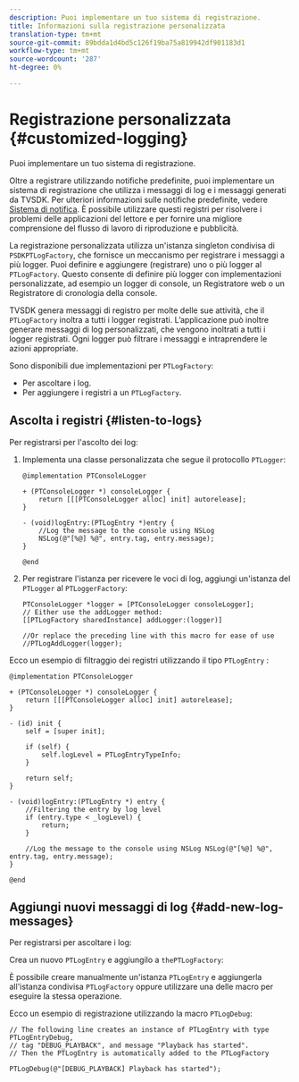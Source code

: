 ```yaml
---
description: Puoi implementare un tuo sistema di registrazione.
title: Informazioni sulla registrazione personalizzata
translation-type: tm+mt
source-git-commit: 89bdda1d4bd5c126f19ba75a819942df901183d1
workflow-type: tm+mt
source-wordcount: '287'
ht-degree: 0%

---
```



# Registrazione personalizzata {#customized-logging}

Puoi implementare un tuo sistema di registrazione.

Oltre a registrare utilizzando notifiche predefinite, puoi implementare un sistema di registrazione che utilizza i messaggi di log e i messaggi generati da TVSDK. Per ulteriori informazioni sulle notifiche predefinite, vedere [Sistema di notifica](https://help.adobe.com/en_US/primetime/psdk/ios/index.html#PSDKs-concept-The_Notification_System). È possibile utilizzare questi registri per risolvere i problemi delle applicazioni del lettore e per fornire una migliore comprensione del flusso di lavoro di riproduzione e pubblicità.

La registrazione personalizzata utilizza un&#39;istanza singleton condivisa di `PSDKPTLogFactory`, che fornisce un meccanismo per registrare i messaggi a più logger. Puoi definire e aggiungere (registrare) uno o più logger al `PTLogFactory`. Questo consente di definire più logger con implementazioni personalizzate, ad esempio un logger di console, un Registratore web o un Registratore di cronologia della console.

TVSDK genera messaggi di registro per molte delle sue attività, che il `PTLogFactory` inoltra a tutti i logger registrati. L’applicazione può inoltre generare messaggi di log personalizzati, che vengono inoltrati a tutti i logger registrati. Ogni logger può filtrare i messaggi e intraprendere le azioni appropriate.

Sono disponibili due implementazioni per `PTLogFactory`:

* Per ascoltare i log.
* Per aggiungere i registri a un `PTLogFactory`.

## Ascolta i registri {#listen-to-logs}

Per registrarsi per l&#39;ascolto dei log:
1. Implementa una classe personalizzata che segue il protocollo `PTLogger`:

   ```
   @implementation PTConsoleLogger 
   
   + (PTConsoleLogger *) consoleLogger { 
       return [[[PTConsoleLogger alloc] init] autorelease]; 
   } 
   
   - (void)logEntry:(PTLogEntry *)entry { 
       //Log the message to the console using NSLog  
       NSLog(@"[%@] %@", entry.tag, entry.message); 
   } 
   
   @end
   ```

1. Per registrare l&#39;istanza per ricevere le voci di log, aggiungi un&#39;istanza del `PTLogger` al `PTLoggerFactory`:

   ```
   PTConsoleLogger *logger = [PTConsoleLogger consoleLogger]; 
   // Either use the addLogger method: 
   [[PTLogFactory sharedInstance] addLogger:(logger)] 
   
   //Or replace the preceding line with this macro for ease of use 
   //PTLogAddLogger(logger); 
   ```

<!--<a id="example_3738B5A8B4C048D28695E62297CF39E3"></a>-->

Ecco un esempio di filtraggio dei registri utilizzando il tipo `PTLogEntry` :

```
@implementation PTConsoleLogger 
 
+ (PTConsoleLogger *) consoleLogger { 
    return [[[PTConsoleLogger alloc] init] autorelease]; 
} 
 
- (id) init { 
    self = [super init]; 
 
    if (self) { 
        self.logLevel = PTLogEntryTypeInfo; 
    } 
 
    return self; 
} 
 
- (void)logEntry:(PTLogEntry *) entry { 
    //Filtering the entry by log level  
    if (entry.type < _logLevel) { 
        return; 
    } 
 
    //Log the message to the console using NSLog NSLog(@"[%@] %@", entry.tag, entry.message); 
} 
 
@end
```

## Aggiungi nuovi messaggi di log {#add-new-log-messages}

Per registrarsi per ascoltare i log:

Crea un nuovo `PTLogEntry` e aggiungilo a `thePTLogFactory`:

È possibile creare manualmente un&#39;istanza `PTLogEntry` e aggiungerla all&#39;istanza condivisa `PTLogFactory` oppure utilizzare una delle macro per eseguire la stessa operazione.

Ecco un esempio di registrazione utilizzando la macro `PTLogDebug`:

<!--<a id="example_F014436E1686468F941F4EBD1A21B18E"></a>-->

```
// The following line creates an instance of PTLogEntry with type PTLogEntryDebug, 
// tag "DEBUG_PLAYBACK", and message "Playback has started". 
// Then the PTLogEntry is automatically added to the PTLogFactory  
 
PTLogDebug(@"[DEBUG_PLAYBACK] Playback has started");
```
